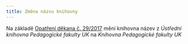 ```yaml
---
title: Změna názvu knihovny
---
```


Na základě <a
href="/img/opatreni_dekana_c.292017_provozni_a_vypujcni_rad_knihovny_pedagogicke_fakulty_univerzity_karlovy.pdf">Opatření
děkana č. 29/2017</a> mění knihovna název z <i>Ústřední knihovna Pedagogické
fakulty UK</i> na <i>Knihovna Pedagogické fakulty UK</i>
